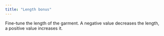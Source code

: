 ```yaml
---
title: "Length bonus"
---
```


Fine-tune the length of the garment. A negative value decreases the length, a positive value increases it.

